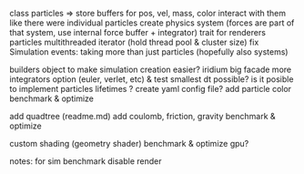 class particles => store buffers for pos, vel, mass, color interact with them like there were individual particles
create physics system (forces are part of that system, use internal force buffer + integrator)
trait for renderers
particles multithreaded iterator (hold thread pool & cluster size)
fix Simulation events: taking more than just particles (hopefully also systems)

builders object to make simulation creation easier?
iridium big facade
more integrators option (euler, verlet, etc) & test smallest dt possible?
is it posible to implement particles lifetimes ?
create yaml config file?
add particle color
benchmark & optimize

add quadtree (readme.md)
add coulomb, friction, gravity
benchmark & optimize

custom shading (geometry shader)
benchmark & optimize gpu?

notes:
for sim benchmark disable render
